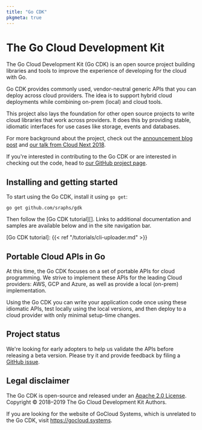 ```yaml
---
title: "Go CDK"
pkgmeta: true
---
```


# The Go Cloud Development Kit

The Go Cloud Development Kit (Go CDK) is an open source project building
libraries and tools to improve the experience of developing for the cloud with
Go.

Go CDK provides commonly used, vendor-neutral generic APIs that you can deploy
across cloud providers. The idea is to support hybrid cloud deployments while
combining on-prem (local) and cloud tools.

This project also lays the foundation for other open source projects to write
cloud libraries that work across providers. It does this by providing stable,
idiomatic interfaces for use cases like storage, events and databases.

For more background about the project, check out the
[announcement blog post](https://blog.golang.org/go-cloud) and
[our talk from Cloud Next 2018](https://www.youtube.com/watch?v=_2ZwhvIkgek).

If you're interested in contributing to the Go CDK or are interested in checking
out the code, head to [our GitHub project
page](https://github.com/sraphs/gdk).

## Installing and getting started

To start using the Go CDK, install it using `go get`:

```shell
go get github.com/sraphs/gdk
```

Then follow the [Go CDK tutorial][]. Links to additional documentation and
samples are available below and in the site navigation bar.

[Go CDK tutorial]: {{< ref "/tutorials/cli-uploader.md" >}}

## Portable Cloud APIs in Go

At this time, the Go CDK focuses on a set of portable APIs for cloud
programming. We strive to implement these APIs for the leading Cloud providers:
AWS, GCP and Azure, as well as provide a local (on-prem) implementation.

Using the Go CDK you can write your application code once using these idiomatic
APIs, test locally using the local versions, and then deploy to a cloud provider
with only minimal setup-time changes.

## Project status

We're looking for early adopters to help us validate the APIs before releasing
a beta version. Please try it and provide feedback by filing a
[GitHub issue](https://github.com/sraphs/gdk/issues).

## Legal disclaimer

The Go CDK is open-source and released under an [Apache 2.0
License](https://github.com/sraphs/gdk/blob/master/LICENSE). Copyright ©
2018–2019 The Go Cloud Development Kit Authors.

If you are looking for the website of GoCloud Systems, which is unrelated to the
Go CDK, visit https://gocloud.systems.
